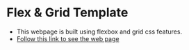 # Flex & Grid Template

- This webpage is built using flexbox and grid css features.
- [Follow this link to see the web page](https://amrfayezz1.github.io/flexGrid_temp/index.html)
